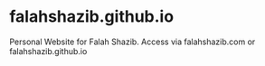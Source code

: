 # falahshazib.github.io

Personal Website for Falah Shazib. Access via falahshazib.com or falahshazib.github.io
